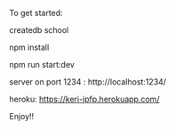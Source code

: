 To get started:

createdb school

npm install

npm run start:dev

server on port 1234 : http://localhost:1234/

heroku: https://keri-jpfp.herokuapp.com/

Enjoy!!
